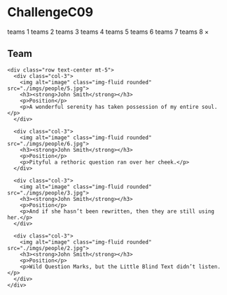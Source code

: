 # ChallengeC09
         
teams 1 teams 2 teams 3 teams 4 teams 5 teams 6 teams 7 teams 8
×
<section class="fdb-block team-4">
  <div class="container">
    <div class="row text-center justify-content-center">
      <div class="col-8">
        <h1>Team</h1>
      </div>
    </div>

    <div class="row text-center mt-5">
      <div class="col-3">
        <img alt="image" class="img-fluid rounded" src="./imgs/people/5.jpg">
        <h3><strong>John Smith</strong></h3>
        <p>Position</p>
        <p>A wonderful serenity has taken possession of my entire soul.</p>
      </div>

      <div class="col-3">
        <img alt="image" class="img-fluid rounded" src="./imgs/people/6.jpg">
        <h3><strong>John Smith</strong></h3>
        <p>Position</p>
        <p>Pityful a rethoric question ran over her cheek.</p>
      </div>

      <div class="col-3">
        <img alt="image" class="img-fluid rounded" src="./imgs/people/3.jpg">
        <h3><strong>John Smith</strong></h3>
        <p>Position</p>
        <p>And if she hasn’t been rewritten, then they are still using her.</p>
      </div>

      <div class="col-3">
        <img alt="image" class="img-fluid rounded" src="./imgs/people/2.jpg">
        <h3><strong>John Smith</strong></h3>
        <p>Position</p>
        <p>Wild Question Marks, but the Little Blind Text didn’t listen.</p>
      </div>
    </div>
  </div>
</section>
